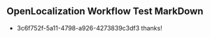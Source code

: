 ## OpenLocalization Workflow Test MarkDown
* 3c6f752f-5a11-4798-a926-4273839c3df3 
thanks!<!--HONumber=Mar16_HO1-->

